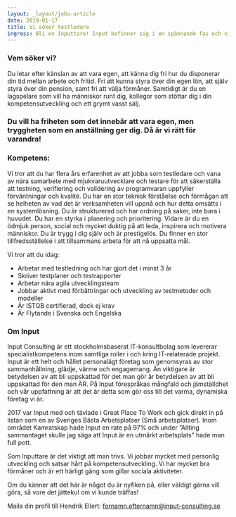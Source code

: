```yaml
---
layout: _layout/jobs-article
date: 2019-01-17
title: Vi söker testledare
ingress: Bli en Inputtare! Input befinner sig i en spännande fas och vi behöver förstärkning i vår organisation. Vi söker nu en driven och engagerad Testledare med ett genuint intresse för teknologi, kundernas affär och kvalitet. Du arbetar för att skapa förtroende i dina uppdrag och har ett stort driv att hjälpa kunden i den aktuella uppgiften. Du arbetar tillsammans med oss för att fortsätta bygga det bästa IT-konsultbolaget i Sverige.
---
```


### Vem söker vi?

Du letar efter känslan av att vara egen, att känna dig fri hur du disponerar din tid mellan arbete och fritid. Fri att kunna styra över din egen lön, att själv styra över din pension, samt fri att välja förmåner. Samtidigt är du en lagspelare som vill ha människor runt dig, kollegor som stöttar dig i din kompetensutveckling och ett grymt vasst sälj.

### Du vill ha friheten som det innebär att vara egen, men tryggheten som en anställning ger dig. Då är vi rätt för varandra!

### Kompetens:

Vi tror att du har flera års erfarenhet av att jobba som testledare och vana av nära samarbete med mjukvaruutvecklare och testare för att säkerställa att testning, verifiering och validering av programvaran uppfyller förväntningar och kvalité.
Du har en stor teknisk förståelse och förmågan att se helheten av vad det är verksamheten vill uppnå och hur detta omsätts i en systemlösning.
Du är strukturerad och har ordning på saker, inte bara i huvudet. Du har en styrka i planering och prioritering.
Vidare är du en ödmjuk person, social och mycket duktig på att leda, inspirera och motivera människor.
Du är trygg i dig själv och är prestigelös.
Du finner en stor tillfredsställelse i att tillsammans arbeta för att nå uppsatta mål.

Vi tror att du idag:

- Arbetar med testledning och har gjort det i minst 3 år
- Skriver testplaner och testrapporter
- Arbetar nära agila utvecklingsteam
- Jobbar aktivt med förbättringar och utveckling av testmetoder och modeller
- Är ISTQB certifierad, dock ej krav
- Är Flytande i Svenska och Engelska

### Om Input

Input Consulting är ett stockholmsbaserat IT-konsultbolag som levererar specialistkompetens inom samtliga roller i och kring IT-relaterade projekt. Input är ett helt och hållet personalägt företag som genomsyras av stor sammanhållning, glädje, värme och engagemang. Än viktigare är betydelsen av att bli uppskattad för det man gör är betydelsen av att bli uppskattad för den man ÄR. På Input förespråkas mångfald och jämställdhet och vår uppfattning är att det är detta som gör oss till det varma, dynamiska företag vi är.

2017 var Input med och tävlade i Great Place To Work och gick direkt in på listan som en av Sveriges Bästa Arbetsplatser (Små arbetsplatser). Inom området Kamratskap hade Input en rate på 97% och under ”Allting sammantaget skulle jag säga att Input är en utmärkt arbetsplats” hade man full pott.

Som Inputtare är det viktigt att man trivs. Vi jobbar mycket med personlig utveckling och satsar hårt på kompetensutveckling. Vi har mycket bra förmåner och är ett härligt gäng som gillar sociala aktiviteter.

Om du känner att det här är något du är nyfiken på, eller väldigt gärna vill göra, så vore det jättekul om vi kunde träffas!

Maila din profil till Hendrik Ellert: fornamn.efternamn@input-consulting.se
